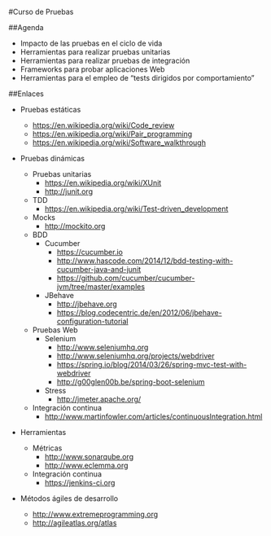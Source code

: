 #Curso de Pruebas

##Agenda

- Impacto de las pruebas en el ciclo de vida
- Herramientas para realizar pruebas unitarias
- Herramientas para realizar pruebas de integración
- Frameworks para probar aplicaciones Web
- Herramientas para el empleo de “tests dirigidos por comportamiento”

##Enlaces

- Pruebas estáticas
	- https://en.wikipedia.org/wiki/Code_review
	- https://en.wikipedia.org/wiki/Pair_programming
	- https://en.wikipedia.org/wiki/Software_walkthrough

- Pruebas dinámicas
	- Pruebas unitarias
		- https://en.wikipedia.org/wiki/XUnit
		- http://junit.org
	- TDD
		- https://en.wikipedia.org/wiki/Test-driven_development
	- Mocks
		- http://mockito.org
	- BDD
		- Cucumber
			- https://cucumber.io
			- http://www.hascode.com/2014/12/bdd-testing-with-cucumber-java-and-junit
			- https://github.com/cucumber/cucumber-jvm/tree/master/examples
		- JBehave
			- http://jbehave.org
			- https://blog.codecentric.de/en/2012/06/jbehave-configuration-tutorial
	- Pruebas Web
		- Selenium
			- http://www.seleniumhq.org
			- http://www.seleniumhq.org/projects/webdriver
			- https://spring.io/blog/2014/03/26/spring-mvc-test-with-webdriver
			- http://g00glen00b.be/spring-boot-selenium
		- Stress
			- http://jmeter.apache.org/
	- Integración continua
		- http://www.martinfowler.com/articles/continuousIntegration.html

- Herramientas
	- Métricas
		- http://www.sonarqube.org
		- http://www.eclemma.org
	- Integración continua
		- https://jenkins-ci.org		

- Métodos ágiles de desarrollo
	- http://www.extremeprogramming.org
	- http://agileatlas.org/atlas


